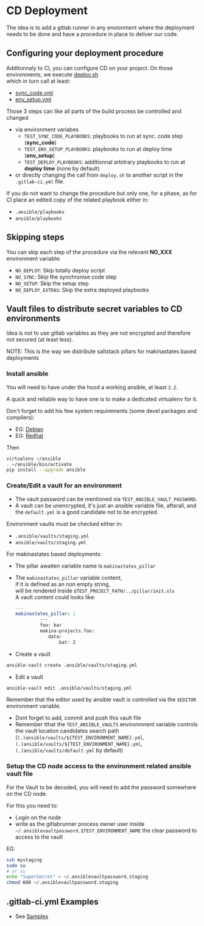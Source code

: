 # CD Deployment
The idea is to add a gitlab runner in any envionment where the deployment needs to be done and have a procedure in place to deliver our code.

## Configuring your deployment procedure
Additonnaly to CI, you can configure CD on your project.
On those environments, we execute [deploy.sh](../bin/deploy.sh)<br/>
which in turn call at least:
 - [sync_code.yml](../ansible/playbooks/lifecycle/sync_code.yml)
 - [env_setup.yml](../ansible/playbooks/lifecycle/env_setup.yml)

Those 3 steps can like all parts of the build process be controlled and changed <br/>
- via environment variabes
    - ``TEST_SYNC_CODE_PLAYBOOKS``: playbooks to run at sync. code step (**sync_code**)
    - ``TEST_ENV_SETUP_PLAYBOOKS``: playbooks to run at deploy time (**env_setup**)
    - ``TEST_DEPLOY_PLAYBOOKS``: additionnal arbitrary playbooks to run at **deploy time** (none by default)
- or directly changing the call from ``deploy.sh`` to another script in the ``.gitlab-ci.yml`` file.


If you do not want to change the procedure but only one, for a phase,
as for CI place an edited copy of the related playbook either in:
- ``.ansible/playbooks``
- ``ansible/playbooks``


## Skipping steps
You can skip each step of the procedure via the relevant **NO_XXX** environment variable:
- ``NO_DEPLOY``: Skip totally deploy script
- ``NO_SYNC``: Skip the synchronise code step
- ``NO_SETUP``: Skip the setup step
- ``NO_DEPLOY_EXTRAS``: Skip the extra deployed playbooks


## Vault files to distribute secret variables to CD environments
Idea is not to use gitlab variables as they are not encrypted and therefore not secured (at least less).

NOTE: This is the way we distribute saltstack pillars for makinastates based deployments

### Install ansible
You will need to have under the hood a working ansible, at least ``2.2``.

A quick and reliable way to have one is to make a dedicated virtualenv for it.

Don't forget to add his few system requirements (some devel packages and compilers):
- EG: [Debian](https://github.com/corpusops/corpusops.bootstrap/blob/master/requirements/os_packages.Debian)
- EG: [Redhat](https://github.com/corpusops/corpusops.bootstrap/blob/master/requirements/os_packages.redhat)

Then
```sh
virtualenv ~/ansible
. ~/ansible/bin/activate
pip install --upgrade ansible
```

### Create/Edit a vault for an environment
- The vault password can be mentioned via ``TEST_ANSIBLE_VAULT_PASSWORD``.
- A vault can be unencrypted, it's just an ansible variable file, afterall, and the ``default.yml`` is
  a good candidate not to be encrypted.

Environment vaults must be checked either in:
- ``.ansible/vaults/staging.yml``
- ``ansible/vaults/staging.yml``

For makinastates based deployments:
- The pillar awaiten variable name is ``makinastates_pillar``
- The ``makinastates_pillar`` variable content, <br>
  if it is defined as an non empty string, <br/>
  will be rendered inside ``$TEST_PROJECT_PATH/../pillar/init.sls``<br/>
  A vault content could looks like:
  ```yaml
  ---
  makinastates_pillar: |
           ---
           foo: bar
           makina-projects.foo:
              data:
                  bat: 2
  ```

- Create a vault
```sh
ansible-vault create .ansible/vaults/staging.yml
```

- Edit a vault
```sh
ansible-vault edit .ansible/vaults/staging.yml
```

Remember that the editor used by ansible vault is controlled via the ``$EDITOR`` environment variable.

- Dont forget to add, commit and push this vault file
- Remember tthat the ``TEST_ANSIBLE_VAULTS`` environmnent variable controls the vault location candidates search path (``(.)ansible/vaults/${TEST_ENVIRONMENT_NAME}.yml``, ``(.)ansible/vaults/${TEST_ENVIRONMENT_NAME}.yml``, ``(.)ansible/vaults/default.yml`` by default)

### Setup the CD node access to the environment related ansible vault file
For the Vault to be decoded, you will need to add the password somewhere on the CD node.

For this you need to:
- Login on the node
- write as the gitlabrunner process owner user inside ``~/.ansiblevaultpassword.$TEST_ENVIRONMENT_NAME`` the clear password to access to the vault

EG:
```sh
ssh mystaging
sudo su
# or su
echo "SuperSecret" > ~/.ansiblevaultpassword.staging
chmod 600 ~/.ansiblevaultpassword.staging
```

## .gitlab-ci.yml Examples
- See [Samples](./samples.md)

